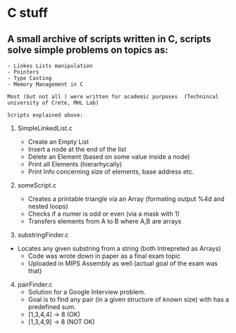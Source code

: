 # C stuff
## A small archive of scripts written in C, scripts solve simple problems on topics as:
  
    - Linkes Lists manipulation
    - Pointers 
    - Type Casting 
    - Memory Management in C
    
    Most (but not all ) were written for academic purposes  (Technincal university of Crete, MHL Lab)
    
    Scripts explained above:
                                                                                      
                                                                                        
 1. SimpleLinkedList.c
 	- Create an Empty List
 	- Insert a node at the end of the list
 	- Delete an Element (based on some value inside a node)
 	- Print all Elements (hierarhycally)
 	- Print Info concerning size of elements, base address etc.

 2. someScript.c
 	- Creates a printable  triangle via an Array (formating output %4d and nested loops)
 	- Checks if a numer is odd or even (via a mask with 1)
 	- Transfers elements from A to B where A,B are arrays
 
 
 
 3. substringFinder.c
- Locates any given substring from a string (both Intrepreted as Arrays)
   - Code was wrote down in paper as a final exam topic
   - Uploaded in MIPS Assembly as well (actual goal of the exam was that)
   
 4. pairFinder.c
    - Solution for a Google Interview problem.
    - Goal is to find any pair (in a given structure of known size) with has a predefined sum.
    - [1,3,4,4] -> 8 (OK)
    - [1,3,4,9] -> 8 (NOT OK)	
